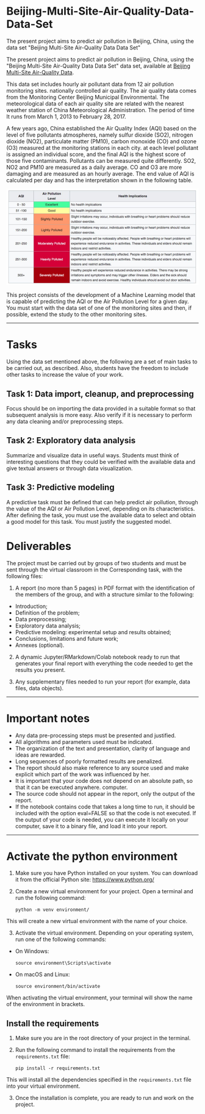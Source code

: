 # Beijing-Multi-Site-Air-Quality-Data-Data-Set
The present project aims to predict air pollution in Beijing, China, using the data set "Beijing Multi-Site Air-Quality Data Data Set"

The present project aims to predict air pollution in Beijing, China, using the
"Beijing Multi-Site Air-Quality Data Data Set" data set, available at [Beijing Multi-Site Air-Quality Data](http://archive.ics.uci.edu/dataset/501/beijing+multi+site+air+quality+data).

This data set includes hourly air pollutant data from 12 air pollution monitoring sites.
nationally controlled air quality. The air quality data comes from the Monitoring Center
Beijing Municipal Environmental. The meteorological data of each air quality site are related
with the nearest weather station of China Meteorological Administration. The period of time
It runs from March 1, 2013 to February 28, 2017.

A few years ago, China established the Air Quality Index (AQI) based on the level of five pollutants
atmospheres, namely sulfur dioxide (SO2), nitrogen dioxide (NO2), particulate matter (PM10),
carbon monoxide (CO) and ozone (O3) measured at the monitoring stations in each city. at each level
pollutant is assigned an individual score, and the final AQI is the highest score of those five
contaminants. Pollutants can be measured quite differently. SO2, NO2 and PM10 are measured
as a daily average. CO and O3 are more damaging and are measured as an hourly average. The end value of
AQI is calculated per day and has the interpretation shown in the following table.

![Table 1](/images/Health_Implications.jpg)


This project consists of the development of a Machine Learning model that is capable of predicting the AQI or the
Air Pollution Level for a given day. You must start with the data set of one of the
monitoring sites and then, if possible, extend the study to the other monitoring sites.

----------

# Tasks

Using the data set mentioned above, the following are a set of main tasks
to be carried out, as described. Also, students have the freedom to include other tasks
to increase the value of your work.

## Task 1: Data import, cleanup, and preprocessing

Focus should be on importing the data provided in a suitable format so that subsequent analysis is
more easy. Also verify if it is necessary to perform any data cleaning and/or preprocessing steps.

## Task 2: Exploratory data analysis
Summarize and visualize data in useful ways. Students must think of interesting questions that
they could be verified with the available data and give textual answers or through data visualization.

## Task 3: Predictive modeling
A predictive task must be defined that can help predict air pollution, through the value of the
AQI or Air Pollution Level, depending on its characteristics. After defining the task, you must
use the available data to select and obtain a good model for this task. You must justify the
suggested model.

# Deliverables
The project must be carried out by groups of two students and must be sent through the virtual classroom in the
Corresponding task, with the following files:

1. A report (no more than 5 pages) in PDF format with the identification of the members of the group, and with
a structure similar to the following:
-  Introduction;
-  Definition of the problem;
-   Data preprocessing;
-   Exploratory data analysis;
-   Predictive modeling: experimental setup and results obtained;
-   Conclusions, limitations and future work;
-   Annexes (optional).

2.  A dynamic Jupyter/RMarkdown/Colab notebook ready to run that generates your final report with everything
the code needed to get the results you present.

3. Any supplementary files needed to run your report (for example, data files,
data objects).

------
# Important notes

- Any data pre-processing steps must be presented and justified.
- All algorithms and parameters used must be indicated.
- The organization of the text and presentation, clarity of language and ideas are rewarded.
- Long sequences of poorly formatted results are penalized.
- The report should also make reference to any source used and make explicit which part of the
work was influenced by her.
- It is important that your code does not depend on an absolute path, so that it can be executed anywhere.
computer.
- The source code should not appear in the report, only the output of the report.
- If the notebook contains code that takes a long time to run, it should be included with the option
eval=FALSE so that the code is not executed. If the output of your code is needed, you can execute it
locally on your computer, save it to a binary file, and load it into your report.

---------

# Activate the python environment

1. Make sure you have Python installed on your system. You can download it from the official Python site: https://www.python.org/

2. Create a new virtual environment for your project. Open a terminal and run the following command:

     ```
     python -m venv environment/
     ```

This will create a new virtual environment with the name of your choice.

3. Activate the virtual environment. Depending on your operating system, run one of the following commands:

- On Windows:

   ```
   source environment\Scripts\activate
   ```

- On macOS and Linux:

   ```
   source environment/bin/activate
   ```

When activating the virtual environment, your terminal will show the name of the environment in brackets.

## Install the requirements

1. Make sure you are in the root directory of your project in the terminal.

2. Run the following command to install the requirements from the `requirements.txt` file:

     ```
     pip install -r requirements.txt
     ```

This will install all the dependencies specified in the `requirements.txt` file into your virtual environment.

3. Once the installation is complete, you are ready to run and work on the project.
